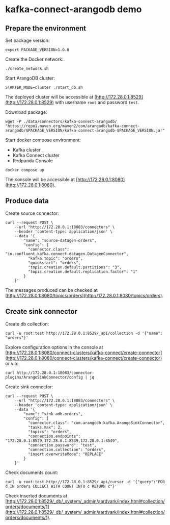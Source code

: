 # kafka-connect-arangodb demo

## Prepare the environment

Set package version:

```shell
export PACKAGE_VERSION=1.0.0
```

Create the Docker network:

```shell
./create_network.sh 
```

Start ArangoDB cluster:

```shell
STARTER_MODE=cluster ./start_db.sh
```

The deployed cluster will be accessible at [http://172.28.0.1:8529](http://172.28.0.1:8529) with username `root` and
password `test`.

Download package:

```shell
wget -P ./data/connectors/kafka-connect-arangodb/ "https://repo1.maven.org/maven2/com/arangodb/kafka-connect-arangodb/$PACKAGE_VERSION/kafka-connect-arangodb-$PACKAGE_VERSION.jar"
```

Start docker compose environment:
- Kafka cluster
- Kafka Connect cluster
- Redpanda Console

```shell
docker compose up
```

The console will be accessible at [http://172.28.0.1:8080](http://172.28.0.1:8080).


## Produce data

Create source connector:

```shell
curl --request POST \
    --url "http://172.28.0.1:18083/connectors" \
    --header 'content-type: application/json' \
    --data '{
        "name": "source-datagen-orders",
        "config": {
          "connector.class": "io.confluent.kafka.connect.datagen.DatagenConnector",
          "kafka.topic": "orders",
          "quickstart": "orders",
          "topic.creation.default.partitions": "3",
          "topic.creation.default.replication.factor": "1"
        }
    }'
```

The messages produced can be checked at [http://172.28.0.1:8080/topics/orders](http://172.28.0.1:8080/topics/orders).


## Create sink connector

Create db collection:

```shell
curl -u root:test http://172.28.0.1:8529/_api/collection -d '{"name": "orders"}'
```

Explore configuration options in the console at [http://172.28.0.1:8080/connect-clusters/kafka-connect/create-connector](http://172.28.0.1:8080/connect-clusters/kafka-connect/create-connector)
or via:

```shell
curl http://172.28.0.1:18083/connector-plugins/ArangoSinkConnector/config | jq
```

Create sink connector:

```shell
curl --request POST \
    --url "http://172.28.0.1:18083/connectors" \
    --header 'content-type: application/json' \
    --data '{
        "name": "sink-adb-orders",
        "config": {
          "connector.class": "com.arangodb.kafka.ArangoSinkConnector",
          "tasks.max": 2,
          "topics": "orders",
          "connection.endpoints": "172.28.0.1:8529,172.28.0.1:8539,172.28.0.1:8549",
          "connection.password": "test",
          "connection.collection": "orders",
          "insert.overwriteMode": "REPLACE"
        }
    }'
```

Check documents count:

```shell
curl -u root:test http://172.28.0.1:8529/_api/cursor -d '{"query":"FOR d IN orders COLLECT WITH COUNT INTO c RETURN c"}'
```

Check inserted documents at [http://172.28.0.1:8529/_db/_system/_admin/aardvark/index.html#collection/orders/documents/1](http://172.28.0.1:8529/_db/_system/_admin/aardvark/index.html#collection/orders/documents/1).
